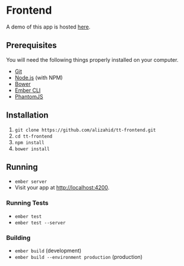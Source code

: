 # Frontend

A demo of this app is hosted [here](https://hostd.in/tt/).

## Prerequisites

You will need the following things properly installed on your computer.

- [Git](http://git-scm.com/)
- [Node.js](http://nodejs.org/) (with NPM)
- [Bower](http://bower.io/)
- [Ember CLI](http://ember-cli.com/)
- [PhantomJS](http://phantomjs.org/)

## Installation

1. `git clone https://github.com/alizahid/tt-frontend.git`
2. `cd tt-frontend`
3. `npm install`
4. `bower install`

## Running

- `ember server`
- Visit your app at [http://localhost:4200](http://localhost:4200).

### Running Tests

- `ember test`
- `ember test --server`

### Building

- `ember build` (development)
- `ember build --environment production` (production)
